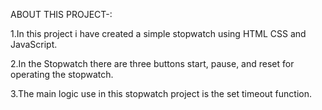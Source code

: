 ABOUT THIS PROJECT-:

1.In this project i have created a simple stopwatch using HTML CSS and JavaScript.

2.In the Stopwatch there are three buttons start, pause, and reset for operating the stopwatch.

3.The main logic use in this stopwatch project is the set timeout function.
